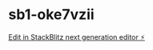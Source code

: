 # sb1-oke7vzii

[Edit in StackBlitz next generation editor ⚡️](https://stackblitz.com/~/github.com/L3llantos/sb1-oke7vzii)